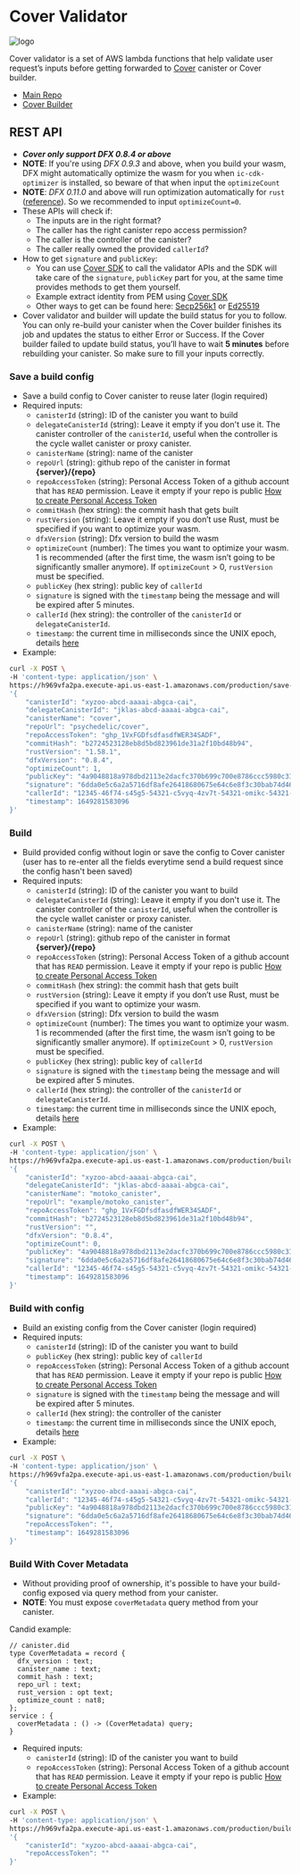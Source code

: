 # Cover Validator

![logo](https://docs.covercode.ooo/overview/imgs/mainn.png)

Cover validator is a set of AWS lambda functions that help validate user request’s inputs before getting forwarded to [Cover](https://covercode.ooo/) canister or Cover builder.

- [Main Repo](https://github.com/Psychedelic/cover/)
- [Cover Builder](https://github.com/Psychedelic/cover-builder/)

## REST API

- **_Cover only support DFX 0.8.4 or above_**
- **NOTE**: If you're using _DFX 0.9.3_ and above, when you build your wasm, DFX might automatically optimize the wasm for you when `ic-cdk-optimizer` is installed, so beware of that when input the `optimizeCount`
- **NOTE**: _DFX 0.11.0_ and above will run optimization automatically for `rust` ([reference](https://internetcomputer.org/docs/current/developer-docs/updates/release-notes/#refactor-optimize-from-ic-wasm)).
  So we recommended to input `optimizeCount=0`.
- These APIs will check if:
  - The inputs are in the right format?
  - The caller has the right canister repo access permission?
  - The caller is the controller of the canister?
  - The caller really owned the provided `callerId`?
- How to get `signature` and `publicKey`:
  - You can use [Cover SDK](https://github.com/Psychedelic/cover-sdk) to call the validator APIs and the SDK will take care of the `signature`, `publicKey` part for you, at the same time provides methods to get them yourself.
  - Example extract identity from PEM using [Cover SDK](https://github.com/Psychedelic/dfx-key/blob/main/cover-sdk.js)
  - Other ways to get can be found here: [Secp256k1](https://github.com/dfinity/keysmith) or [Ed25519](https://github.com/Psychedelic/dfx-key/blob/main/cover-sdk.js)
- Cover validator and builder will update the build status for you to follow. You can only re-build your canister when the Cover builder finishes its job and updates the status to either Error or Success. If the Cover builder failed to update build status, you’ll have to wait **5 minutes** before rebuilding your canister. So make sure to fill your inputs correctly.

### Save a build config

- Save a build config to Cover canister to reuse later (login required)
- Required inputs:
  - `canisterId` (string): ID of the canister you want to build
  - `delegateCanisterId` (string): Leave it empty if you don't use it. The canister controller of the `canisterId`, useful when the controller is the cycle wallet canister or proxy canister.
  - `canisterName` (string): name of the canister
  - `repoUrl` (string): github repo of the canister in format **{server}/{repo}**
  - `repoAccessToken` (string): Personal Access Token of a github account that has `READ` permission. Leave it empty if your repo is public [How to create Personal Access Token](https://docs.github.com/en/authentication/keeping-your-account-and-data-secure/creating-a-personal-access-token)
  - `commitHash` (hex string): the commit hash that gets built
  - `rustVersion` (string): Leave it empty if you don’t use Rust, must be specified if you want to optimize your wasm.
  - `dfxVersion` (string): Dfx version to build the wasm
  - `optimizeCount` (number): The times you want to optimize your wasm. 1 is recommended (after the first time, the wasm isn’t going to be significantly smaller anymore). If `optimizeCount` > 0, `rustVersion` must be specified.
  - `publicKey` (hex string): public key of `callerId`
  - `signature` is signed with the `timestamp` being the message and will be expired after 5 minutes.
  - `callerId` (hex string): the controller of the `canisterId` or `delegateCanisterId`.
  - `timestamp`: the current time in milliseconds since the UNIX epoch, details [here](https://currentmillis.com/)
- Example:

```bash
curl -X POST \
-H 'content-type: application/json' \
https://h969vfa2pa.execute-api.us-east-1.amazonaws.com/production/save-build-config -d \
'{
    "canisterId": "xyzoo-abcd-aaaai-abgca-cai",
    "delegateCanisterId": "jklas-abcd-aaaai-abgca-cai",
    "canisterName": "cover",
    "repoUrl": "psychedelic/cover",
    "repoAccessToken": "ghp_1VxFGDfsdfasdfWER34SADF",
    "commitHash": "b2724523128eb8d5bd823961de31a2f10bd48b94",
    "rustVersion": "1.58.1",
    "dfxVersion": "0.8.4",
    "optimizeCount": 1,
    "publicKey": "4a9048818a978dbd2113e2dacfc370b699c700e8786ccc5980c31839a9af7c89",
    "signature": "6dda0e5c6a2a5716df8afe26418680675e64c6e8f3c30bab74d46bb33fe1ed621c179a7c8af2f554cbe213ddc89244f00c6cca95d43078aa24ac474075167164",
    "callerId": "12345-46f74-s45g5-54321-c5vyq-4zv7t-54321-omikc-54321-olpgg-rqe",
    "timestamp": 1649281583096
}'
```

### Build

- Build provided config without login or save the config to Cover canister (user has to re-enter all the fields everytime send a build request since the config hasn't been saved)
- Required inputs:
  - `canisterId` (string): ID of the canister you want to build
  - `delegateCanisterId` (string): Leave it empty if you don't use it. The canister controller of the `canisterId`, useful when the controller is the cycle wallet canister or proxy canister.
  - `canisterName` (string): name of the canister
  - `repoUrl` (string): github repo of the canister in format **{server}/{repo}**
  - `repoAccessToken` (string): Personal Access Token of a github account that has `READ` permission. Leave it empty if your repo is public [How to create Personal Access Token](https://docs.github.com/en/authentication/keeping-your-account-and-data-secure/creating-a-personal-access-token)
  - `commitHash` (hex string): the commit hash that gets built
  - `rustVersion` (string): Leave it empty if you don’t use Rust, must be specified if you want to optimize your wasm.
  - `dfxVersion` (string): Dfx version to build the wasm
  - `optimizeCount` (number): The times you want to optimize your wasm. 1 is recommended (after the first time, the wasm isn’t going to be significantly smaller anymore). If `optimizeCount` > 0, `rustVersion` must be specified.
  - `publicKey` (hex string): public key of `callerId`
  - `signature` is signed with the `timestamp` being the message and will be expired after 5 minutes.
  - `callerId` (hex string): the controller of the `canisterId` or `delegateCanisterId`.
  - `timestamp`: the current time in milliseconds since the UNIX epoch, details [here](https://currentmillis.com/)
- Example:

```bash
curl -X POST \
-H 'content-type: application/json' \
https://h969vfa2pa.execute-api.us-east-1.amazonaws.com/production/build -d \
'{
    "canisterId": "xyzoo-abcd-aaaai-abgca-cai",
    "delegateCanisterId": "jklas-abcd-aaaai-abgca-cai",
    "canisterName": "motoko_canister",
    "repoUrl": "example/motoko_canister",
    "repoAccessToken": "ghp_1VxFGDfsdfasdfWER34SADF",
    "commitHash": "b2724523128eb8d5bd823961de31a2f10bd48b94",
    "rustVersion": "",
    "dfxVersion": "0.8.4",
    "optimizeCount": 0,
    "publicKey": "4a9048818a978dbd2113e2dacfc370b699c700e8786ccc5980c31839a9af7c89",
    "signature": "6dda0e5c6a2a5716df8afe26418680675e64c6e8f3c30bab74d46bb33fe1ed621c179a7c8af2f554cbe213ddc89244f00c6cca95d43078aa24ac474075167164",
    "callerId": "12345-46f74-s45g5-54321-c5vyq-4zv7t-54321-omikc-54321-olpgg-rqe",
    "timestamp": 1649281583096
}'
```

### Build with config

- Build an existing config from the Cover canister (login required)
- Required inputs:
  - `canisterId` (string): ID of the canister you want to build
  - `publicKey` (hex string): public key of `callerId`
  - `repoAccessToken` (string): Personal Access Token of a github account that has `READ` permission. Leave it empty if your repo is public [How to create Personal Access Token](https://docs.github.com/en/authentication/keeping-your-account-and-data-secure/creating-a-personal-access-token)
  - `signature` is signed with the `timestamp` being the message and will be expired after 5 minutes.
  - `callerId` (hex string): the controller of the canister
  - `timestamp`: the current time in milliseconds since the UNIX epoch, details [here](https://currentmillis.com/)
- Example:

```bash
curl -X POST \
-H 'content-type: application/json' \
https://h969vfa2pa.execute-api.us-east-1.amazonaws.com/production/build-with-config -d \
'{
    "canisterId": "xyzoo-abcd-aaaai-abgca-cai",
    "callerId": "12345-46f74-s45g5-54321-c5vyq-4zv7t-54321-omikc-54321-olpgg-rqe",
    "publicKey": "4a9048818a978dbd2113e2dacfc370b699c700e8786ccc5980c31839a9af7c89",
    "signature": "6dda0e5c6a2a5716df8afe26418680675e64c6e8f3c30bab74d46bb33fe1ed621c179a7c8af2f554cbe213ddc89244f00c6cca95d43078aa24ac474075167164",
    "repoAccessToken": "",
    "timestamp": 1649281583096
}'
```

### Build With Cover Metadata

- Without providing proof of ownership, it's possible to have your build-config exposed via query method from your canister.
- **NOTE**: You must expose `coverMetadata` query method from your canister.

Candid example:
```candid
// canister.did
type CoverMetadata = record {
  dfx_version : text;
  canister_name : text;
  commit_hash : text;
  repo_url : text;
  rust_version : opt text;
  optimize_count : nat8;
};
service : {
  coverMetadata : () -> (CoverMetadata) query;
}
```
- Required inputs:
  - `canisterId` (string): ID of the canister you want to build
  - `repoAccessToken` (string): Personal Access Token of a github account that has `READ` permission. Leave it empty if your repo is public [How to create Personal Access Token](https://docs.github.com/en/authentication/keeping-your-account-and-data-secure/creating-a-personal-access-token)
- Example:

```bash
curl -X POST \
-H 'content-type: application/json' \
https://h969vfa2pa.execute-api.us-east-1.amazonaws.com/production/build-with-cover-metadata -d \
'{
    "canisterId": "xyzoo-abcd-aaaai-abgca-cai",
    "repoAccessToken": ""
}'
```
